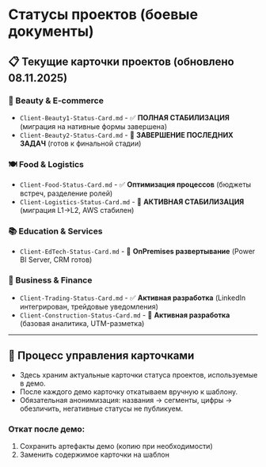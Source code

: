 # Статусы проектов (боевые документы)

## 📋 Текущие карточки проектов (обновлено 08.11.2025)

### 🌺 Beauty & E-commerce
- `Client-Beauty1-Status-Card.md` - ✅ **ПОЛНАЯ СТАБИЛИЗАЦИЯ** (миграция на нативные формы завершена)
- `Client-Beauty2-Status-Card.md` - 🎉 **ЗАВЕРШЕНИЕ ПОСЛЕДНИХ ЗАДАЧ** (готов к финальной стадии)

### 🍽️ Food & Logistics  
- `Client-Food-Status-Card.md` - ✅ **Оптимизация процессов** (бюджеты встреч, разделение ролей)
- `Client-Logistics-Status-Card.md` - 🔄 **АКТИВНАЯ СТАБИЛИЗАЦИЯ** (миграция L1→L2, AWS стабилен)

### 📚 Education & Services
- `Client-EdTech-Status-Card.md` - 🚀 **OnPremises развертывание** (Power BI Server, CRM готов)

### 💼 Business & Finance
- `Client-Trading-Status-Card.md` - ✅ **Активная разработка** (LinkedIn интегрирован, трейдовые уведомления)
- `Client-Construction-Status-Card.md` - 🚀 **Активная разработка** (базовая аналитика, UTM-разметка)

---

## 📝 Процесс управления карточками

- Здесь храним актуальные карточки статуса проектов, используемые в демо.
- После каждого демо карточку откатываем вручную к шаблону.
- Обязательная анонимизация: названия → сегменты, цифры → обезличить, негативные статусы не публикуем.

### Откат после демо:
1) Сохранить артефакты демо (копию при необходимости)
2) Заменить содержимое карточки на шаблон
